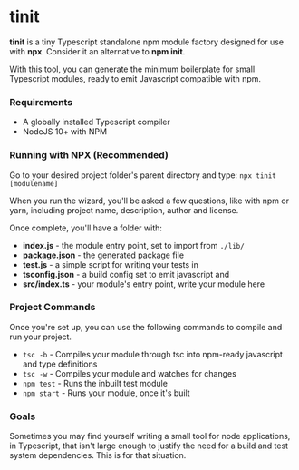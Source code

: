 # tinit

**tinit** is a tiny Typescript standalone npm module factory designed for use 
with **npx**. Consider it an alternative to **npm init**.

With this tool, you can generate the minimum boilerplate for small Typescript
 modules, ready to emit Javascript compatible with npm.

### Requirements
- A globally installed Typescript compiler
- NodeJS 10+ with NPM

### Running with NPX (Recommended)
Go to your desired project folder's parent directory and type:
`npx tinit [modulename]`

When you run the wizard, you'll be asked a few questions, like with npm or 
yarn, including project name, description, author and license.

Once complete, you'll have a folder with:
- **index.js** - the module entry point, set to import from `./lib/`
- **package.json** - the generated package file
- **test.js** - a simple script for writing your tests in
- **tsconfig.json** - a build config set to emit javascript and
- **src/index.ts** - your module's entry point, write your module here

### Project Commands
Once you're set up, you can use the following commands to compile and run your
 project.
- `tsc -b` - Compiles your module through tsc into npm-ready javascript and 
  type definitions
- `tsc -w` - Compiles your module and watches for changes
- `npm test` - Runs the inbuilt test module
- `npm start` - Runs your module, once it's built

### Goals
Sometimes you may find yourself writing a small tool for node applications, in
Typescript, that isn't large enough to justify the need for a build and test
system dependencies. This is for that situation.